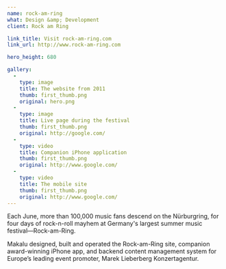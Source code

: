 ```yaml
---
name: rock-am-ring
what: Design &amp; Development
client: Rock am Ring

link_title: Visit rock-am-ring.com
link_url: http://www.rock-am-ring.com

hero_height: 680

gallery:
  -
    type: image
    title: The website from 2011
    thumb: first_thumb.png
    original: hero.png
  -
    type: image
    title: Live page during the festival
    thumb: first_thumb.png
    original: http://google.com/
  -
    type: video
    title: Companion iPhone application
    thumb: first_thumb.png
    original: http://www.google.com/
  -
    type: video
    title: The mobile site
    thumb: first_thumb.png
    original: http://www.google.com/
---
```


Each June, more than 100,000 music fans descend on the Nürburgring, for four days of rock-n-roll mayhem at Germany's largest summer music festival—Rock-am-Ring.

Makalu designed, built and operated the Rock-am-Ring site, companion award-winning iPhone app, and backend content management system for Europe’s leading event promoter, Marek Lieberberg Konzertagentur.
